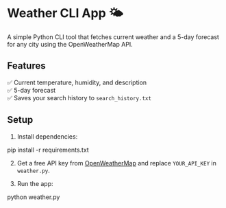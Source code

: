 # Weather CLI App 🌤️

A simple Python CLI tool that fetches current weather and a 5-day forecast for any city using the OpenWeatherMap API.

## Features
✅ Current temperature, humidity, and description  
✅ 5-day forecast  
✅ Saves your search history to `search_history.txt`

## Setup

1. Install dependencies:

pip install -r requirements.txt


2. Get a free API key from [OpenWeatherMap](https://openweathermap.org/api) and replace `YOUR_API_KEY` in `weather.py`.

3. Run the app:

python weather.py
